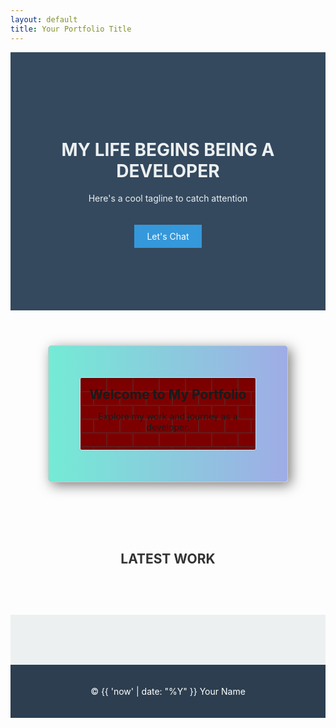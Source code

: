 ```yaml
---
layout: default
title: Your Portfolio Title
---
```


<style>
.book-cover {
    width: 60%;
    margin: 20px auto;
    box-shadow: 5px 5px 20px rgba(0,0,0,0.5);
    border: 1px solid #ccc;
    background: linear-gradient(to right, #74EBD5 0%, #9FACE6 100%);
    border-radius: 5px;
    padding: 40px;
    text-align: center;
}

.book-cover .book-content {
    padding: 1em;
    border: 1px solid #ddd;
    background: white;
    margin: 10px;
    box-shadow: inset 0 0 10px rgba(0,0,0,0.1);
    border-radius: 3px;
    background-color: #7d0000;
    background-image: url("data:image/svg+xml,%3Csvg width='42' height='44' viewBox='0 0 42 44' xmlns='http://www.w3.org/2000/svg'%3E%3Cg id='Page-1' fill='none' fill-rule='evenodd'%3E%3Cg id='brick-wall' fill='%23434343' fill-opacity='0.4'%3E%3Cpath d='M0 0h42v44H0V0zm1 1h40v20H1V1zM0 23h20v20H0V23zm22 0h20v20H22V23z'/%3E%3C/g%3E%3C/g%3E%3C/svg%3E");
}

.book-cover h2 {
    margin: 0;
    color: var(--color-primary);
}

.book-cover p {
    color: var(--color-text);
}
</style>

<header style="background: #34495e; color: #ecf0f1; padding: 100px 0; text-align: center;">
  <h1>MY LIFE BEGINS BEING A DEVELOPER</h1>
  <p>Here's a cool tagline to catch attention</p>
  <a href="#contact" style="background: #3498db; color: white; padding: 10px 20px; display: inline-block; text-decoration: none; margin-top: 20px;">Let's Chat</a>
</header>

<section class="book-cover">
  <div class="book-content">
    <h2>Welcome to My Portfolio</h2>
    <p>Explore my work and journey as a developer.</p>
    <!-- You can add more content here -->
  </div>
</section>

<section style="padding: 60px 0;">
  <h2 style="text-align: center; color: #333;">LATEST WORK</h2>
  <!-- Project cards go here -->
</section>

<main style="padding: 40px 0; background: #ecf0f1;">
  <!-- Additional content -->
</main>

<footer style="background: #2c3e50; color: white; padding: 20px 0; text-align: center;">
  <p>&copy; {{ 'now' | date: "%Y" }} Your Name</p>
</footer>
